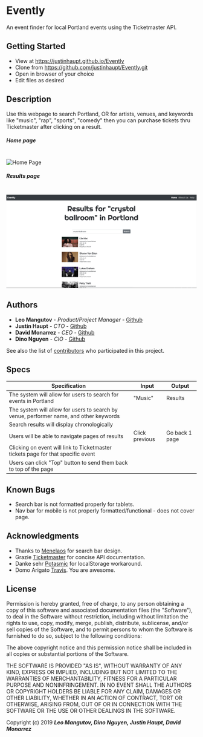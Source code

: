 # Evently

An event finder for local Portland events using the Ticketmaster API.

## Getting Started

* View at https://justinhaupt.github.io/Evently
* Clone from https://github.com/justinhaupt/Evently.git
* Open in browser of your choice
* Edit files as desired

## Description

Use this webpage to search Portland, OR for artists, venues, and keywords like "music", "rap", "sports", "comedy" then you can purchase tickets thru Ticketmaster after clicking on a result.

##### Home page

<br>
<img src="img/landing.png" alt="Home Page">

##### Results page
<br>
<img src="img/results.png" alt="Results Page">


## Authors

* **Leo Mangutov** - *Product/Project Manager* - [Github](https://github.com/Mangutov89)
* **Justin Haupt** - *CTO* - [Github](https://github.com/justinhaupt)
* **David Monarrez** - *CEO* - [Github](https://github.com/dmonarrez)
* **Dino Nguyen** - *CIO* - [Github](https://github.com/dinowins)

See also the list of [contributors](https://github.com/justinhaupt/Evently/contributors) who participated in this project.


## Specs

Specification | Input | Output
------------- | ----- | ------
The system will allow for users to search for events in Portland | "Music" | Results
The system will allow for users to search by venue, performer name, and other keywords|  |
Search results will display chronologically | |
Users will be able to navigate pages of results | Click previous | Go back 1 page
Clicking on event will link to Ticketmaster tickets page for that specific event | |
Users can click "Top" button to send them back to top of the page | |

## Known Bugs

* Search bar is not formatted properly for tablets.
* Nav bar for mobile is not properly formatted/functional - does not cover page.

## Acknowledgments

* Thanks to [Menelaos](https://codepen.io/menelaosly/pen/rZddyb) for search bar design.
* Grazie [Ticketmaster](https://developer.ticketmaster.com/) for concise API documentation.
* Danke sehr [Potasmic](https://stackoverflow.com/users/2076075/potasmic) for localStorage workaround.
* Domo Arigato [Travis](https://github.com/travisty12). You are awesome.

## License

Permission is hereby granted, free of charge, to any person obtaining a copy
of this software and associated documentation files (the "Software"), to deal
in the Software without restriction, including without limitation the rights
to use, copy, modify, merge, publish, distribute, sublicense, and/or sell
copies of the Software, and to permit persons to whom the Software is
furnished to do so, subject to the following conditions:

The above copyright notice and this permission notice shall be included in all
copies or substantial portions of the Software.

THE SOFTWARE IS PROVIDED "AS IS", WITHOUT WARRANTY OF ANY KIND, EXPRESS OR
IMPLIED, INCLUDING BUT NOT LIMITED TO THE WARRANTIES OF MERCHANTABILITY,
FITNESS FOR A PARTICULAR PURPOSE AND NONINFRINGEMENT. IN NO EVENT SHALL THE
AUTHORS OR COPYRIGHT HOLDERS BE LIABLE FOR ANY CLAIM, DAMAGES OR OTHER
LIABILITY, WHETHER IN AN ACTION OF CONTRACT, TORT OR OTHERWISE, ARISING FROM,
OUT OF OR IN CONNECTION WITH THE SOFTWARE OR THE USE OR OTHER DEALINGS IN THE
SOFTWARE.


Copyright (c) 2019 **_Leo Mangutov, Dino Nguyen, Justin Haupt, David Monarrez_**
